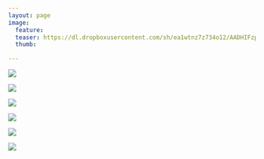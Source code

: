 ```yaml
---
layout: page
image:
  feature:
  teaser: https://dl.dropboxusercontent.com/sh/ea1wtnz7z734o12/AADHIFzp0Mn0OL_CL5Lb5OQPa/luontokuvat/kev%C3%A4t/6/DS55274-245px.jpg
  thumb:

---
```


[![](https://dl.dropboxusercontent.com/sh/ea1wtnz7z734o12/AAAOlq9pLx49PvCb2MgO1mcma/luontokuvat/kev%C3%A4t/6/DS55242-800px.jpg)](https://dl.dropboxusercontent.com/sh/ea1wtnz7z734o12/AAA4bSrCAovjWsLMTch9_mgta/luontokuvat/kev%C3%A4t/6/DS55242.jpg)

[![](https://dl.dropboxusercontent.com/sh/ea1wtnz7z734o12/AABK73-047JZ5z_ki1XQ_17Ha/luontokuvat/kev%C3%A4t/6/DS55251-800px.jpg)](https://dl.dropboxusercontent.com/sh/ea1wtnz7z734o12/AABED96SnHvJyv5aq02j6nmMa/luontokuvat/kev%C3%A4t/6/DS55251.jpg)

[![](https://dl.dropboxusercontent.com/sh/ea1wtnz7z734o12/AABDBzw31PU_D0rDbQGV3-Jma/luontokuvat/kev%C3%A4t/6/DS55266-800px.jpg)](https://dl.dropboxusercontent.com/sh/ea1wtnz7z734o12/AABHflCvJq6rhXYxmQIFehsNa/luontokuvat/kev%C3%A4t/6/DS55266.jpg)

[![](https://dl.dropboxusercontent.com/sh/ea1wtnz7z734o12/AACOFgMQynXe4NMnafHqd-qga/luontokuvat/kev%C3%A4t/6/DS55270-800px.jpg)](https://dl.dropboxusercontent.com/sh/ea1wtnz7z734o12/AAALjLmDh4ftfgOFIK6OxGLYa/luontokuvat/kev%C3%A4t/6/DS55270.jpg)

[![](https://dl.dropboxusercontent.com/sh/ea1wtnz7z734o12/AACZDNhPnS76vReXoPyqN7aya/luontokuvat/kev%C3%A4t/6/DS55272-800px.jpg)](https://dl.dropboxusercontent.com/sh/ea1wtnz7z734o12/AACU1mHk_4fa6272qExz4Idla/luontokuvat/kev%C3%A4t/6/DS55272.jpg)

[![](https://dl.dropboxusercontent.com/sh/ea1wtnz7z734o12/AAAw2g5BvSYwnzuE3zPcf8tma/luontokuvat/kev%C3%A4t/6/DS55274-800px.jpg)](https://dl.dropboxusercontent.com/sh/ea1wtnz7z734o12/AABtfuSw8pvWAnNYNZ3jp3Swa/luontokuvat/kev%C3%A4t/6/DS55274.jpg)
